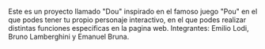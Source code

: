 Este es un proyecto llamado "Dou" inspirado en el famoso juego "Pou" en el que podes tener tu propio personaje interactivo, en el que podes realizar distintas funciones especificas en la pagina web.
Integrantes: Emilio Lodi, Bruno Lamberghini y Emanuel Bruna.
